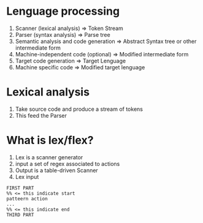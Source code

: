 # Lenguage processing
1. Scanner (lexical analysis) => Token Stream
2. Parser (syntax analysis) => Parse tree
3. Semantic analysis and code generation => Abstract Syntax tree or other intermediate form
4. Machine-independent code (optional) => Modified intermediate form
5. Target code generation => Target Lenguage
6. Machine specific code => Modified target lenguage


# Lexical analysis
1. Take source code and produce a stream of tokens
2. This feed the Parser


# What is lex/flex?
1. Lex is a scanner generator
2. input a set of regex associated to actions
3. Output is a table-driven Scanner
4. Lex input
```
FIRST PART
%% <= this indicate start
patteern action
...
%% <= this indicate end
THIRD PART
```  
